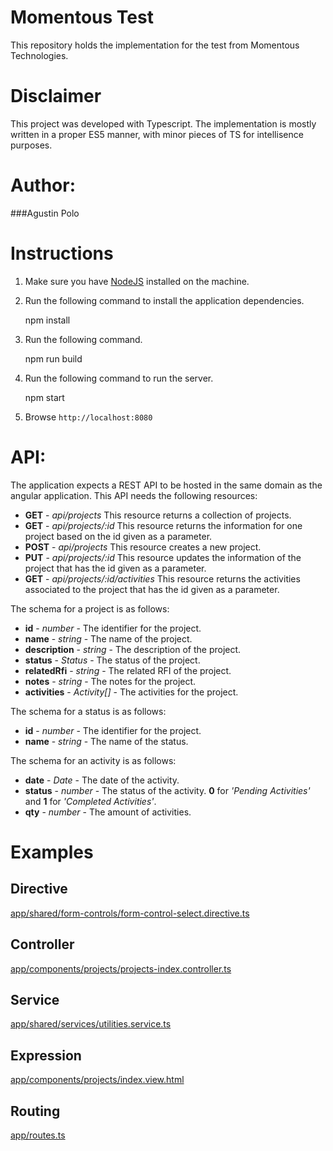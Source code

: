 # Momentous Test
This repository holds the implementation for the test from Momentous Technologies.

# Disclaimer
This project was developed with Typescript. The implementation is mostly written in a proper ES5 manner, with minor pieces of TS for intellisence purposes.

# Author:
###Agustin Polo

# Instructions
1. Make sure you have [NodeJS](https://nodejs.org/en/) installed on the machine.

2. Run the following command to install the application dependencies.

    npm install
    
3. Run the following command.

    npm run build
    
4. Run the following command to run the server.

    npm start

5. Browse `http://localhost:8080`
    
# API:
The application expects a REST API to be hosted in the same domain as the angular application.
This API needs the following resources:
* **GET** - *api/projects*
    This resource returns a collection of projects.
* **GET** - *api/projects/:id*
    This resource returns the information for one project based on the id given as a parameter.
* **POST** - *api/projects*
    This resource creates a new project.
* **PUT** - *api/projects/:id*
    This resource updates the information of the project that has the id given as a parameter.
* **GET** - *api/projects/:id/activities*
    This resource returns the activities associated to the project that has the id given as a parameter.

The schema for a project is as follows:
* **id** - *number* - The identifier for the project.
* **name** - *string* - The name of the project.
* **description** - *string* - The description of the project.
* **status** - *Status* - The status of the project.
* **relatedRfi** - *string* - The related RFI of the project.
* **notes** - *string* - The notes for the project.
* **activities** - *Activity[]* - The activities for the project.

The schema for a status is as follows:
* **id** - *number* - The identifier for the project.
* **name** - *string* - The name of the status.

The schema for an activity is as follows:
* **date** - *Date* - The date of the activity.
* **status** - *number* - The status of the activity. **0** for *'Pending Activities'* and **1** for *'Completed Activities'*.
* **qty** - *number* - The amount of activities.

# Examples
## Directive
[app/shared/form-controls/form-control-select.directive.ts](https://github.com/poloagustin/momentous-test/blob/master/app/shared/form-controls/form-control-select.directive.ts)
## Controller
[app/components/projects/projects-index.controller.ts](https://github.com/poloagustin/momentous-test/blob/master/app/components/projects/projects-index.controller.ts)
## Service
[app/shared/services/utilities.service.ts](https://github.com/poloagustin/momentous-test/blob/master/app/shared/services/utilities.service.ts)
## Expression
[app/components/projects/index.view.html](https://github.com/poloagustin/momentous-test/blob/master/app/components/projects/index.view.html)
## Routing
[app/routes.ts](https://github.com/poloagustin/momentous-test/blob/master/app/routes.ts)
